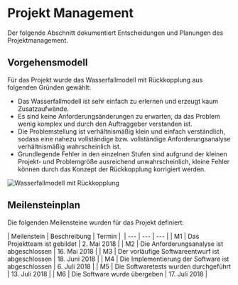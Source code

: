 # Projekt Management
Der folgende Abschnitt dokumentiert Entscheidungen und Planungen des Projektmanagement.

## Vorgehensmodell
Für das Projekt wurde das Wasserfallmodell mit Rückkopplung aus folgenden Gründen gewählt:
- Das Wasserfallmodell ist sehr einfach zu erlernen und erzeugt kaum Zusatzaufwände.
- Es sind keine Anforderungsänderungen zu erwarten, da das Problem wenig komplex und durch den Auftraggeber verstanden ist.
- Die Problemstellung ist verhältnismäßig klein und einfach verständlich, sodass eine nahezu vollständige bzw. vollständige Anforderungsanalyse verhältnismäßig wahrscheinlich ist.
- Grundlegende Fehler in den einzelnen Stufen sind aufgrund der kleinen Projekt- und Problemgröße ausreichend unwahrscheinlich, kleine Fehler können durch das Konzept der Rückkopplung korrigiert werden.

![Wasserfallmodell mit Rückkopplung](../images/wasserwrueck.jpg)

## Meilensteinplan
Die folgenden Meilensteine wurden für das Projekt definiert:

| Meilenstein | Beschreibung | Termin | 
| --- | --- | --- |
| M1 | Das Projektteam ist gebildet | 2. Mai 2018 |
| M2 | Die Anforderungsanalyse ist abgeschlossen | 16. Mai 2018 |
| M3 | Der vorläufige Softwareentwurf ist abgeschlossen | 18. Juni 2018 |
| M4 | Die Implementierung der Software ist abgeschlossen | 6. Juli 2018 |
| M5 | Die Softwaretests wurden durchgeführt | 13. Juli 2018 |
| M6 | Die Software wurde übergeben | 17. Juli 2018 |
